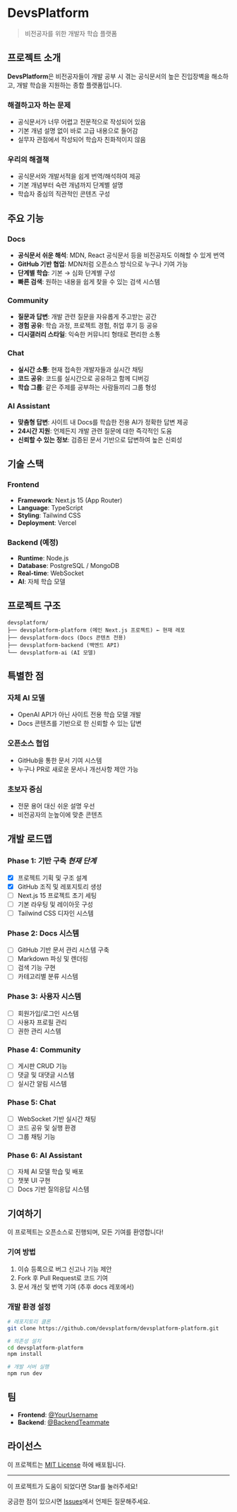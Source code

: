 # DevsPlatform

> 비전공자를 위한 개발자 학습 플랫폼

## 프로젝트 소개

**DevsPlatform**은 비전공자들이 개발 공부 시 겪는 공식문서의 높은 진입장벽을 해소하고, 개발 학습을 지원하는 종합 플랫폼입니다.

### 해결하고자 하는 문제
- 공식문서가 너무 어렵고 전문적으로 작성되어 있음
- 기본 개념 설명 없이 바로 고급 내용으로 들어감
- 실무자 관점에서 작성되어 학습자 친화적이지 않음

### 우리의 해결책
- 공식문서와 개발서적을 쉽게 번역/해석하여 제공
- 기본 개념부터 숙련 개념까지 단계별 설명
- 학습자 중심의 직관적인 콘텐츠 구성

## 주요 기능

### Docs
- **공식문서 쉬운 해석**: MDN, React 공식문서 등을 비전공자도 이해할 수 있게 번역
- **GitHub 기반 협업**: MDN처럼 오픈소스 방식으로 누구나 기여 가능
- **단계별 학습**: 기본 → 심화 단계별 구성
- **빠른 검색**: 원하는 내용을 쉽게 찾을 수 있는 검색 시스템

### Community
- **질문과 답변**: 개발 관련 질문을 자유롭게 주고받는 공간
- **경험 공유**: 학습 과정, 프로젝트 경험, 취업 후기 등 공유
- **디시갤러리 스타일**: 익숙한 커뮤니티 형태로 편리한 소통

### Chat
- **실시간 소통**: 현재 접속한 개발자들과 실시간 채팅
- **코드 공유**: 코드를 실시간으로 공유하고 함께 디버깅
- **학습 그룹**: 같은 주제를 공부하는 사람들끼리 그룹 형성

### AI Assistant
- **맞춤형 답변**: 사이트 내 Docs를 학습한 전용 AI가 정확한 답변 제공
- **24시간 지원**: 언제든지 개발 관련 질문에 대한 즉각적인 도움
- **신뢰할 수 있는 정보**: 검증된 문서 기반으로 답변하여 높은 신뢰성

## 기술 스택

### Frontend
- **Framework**: Next.js 15 (App Router)
- **Language**: TypeScript
- **Styling**: Tailwind CSS
- **Deployment**: Vercel

### Backend (예정)
- **Runtime**: Node.js
- **Database**: PostgreSQL / MongoDB
- **Real-time**: WebSocket
- **AI**: 자체 학습 모델

## 프로젝트 구조

```
devsplatform/
├── devsplatform-platform (메인 Next.js 프로젝트) ← 현재 레포
├── devsplatform-docs (Docs 콘텐츠 전용)
├── devsplatform-backend (백엔드 API)
└── devsplatform-ai (AI 모델)
```

## 특별한 점

### 자체 AI 모델
- OpenAI API가 아닌 사이트 전용 학습 모델 개발
- Docs 콘텐츠를 기반으로 한 신뢰할 수 있는 답변

### 오픈소스 협업
- GitHub을 통한 문서 기여 시스템
- 누구나 PR로 새로운 문서나 개선사항 제안 가능

### 초보자 중심
- 전문 용어 대신 쉬운 설명 우선
- 비전공자의 눈높이에 맞춘 콘텐츠

## 개발 로드맵

### Phase 1: 기반 구축 *현재 단계*
- [x] 프로젝트 기획 및 구조 설계
- [x] GitHub 조직 및 레포지토리 생성
- [ ] Next.js 15 프로젝트 초기 세팅
- [ ] 기본 라우팅 및 레이아웃 구성
- [ ] Tailwind CSS 디자인 시스템

### Phase 2: Docs 시스템
- [ ] GitHub 기반 문서 관리 시스템 구축
- [ ] Markdown 파싱 및 렌더링
- [ ] 검색 기능 구현
- [ ] 카테고리별 분류 시스템

### Phase 3: 사용자 시스템
- [ ] 회원가입/로그인 시스템
- [ ] 사용자 프로필 관리
- [ ] 권한 관리 시스템

### Phase 4: Community
- [ ] 게시판 CRUD 기능
- [ ] 댓글 및 대댓글 시스템
- [ ] 실시간 알림 시스템

### Phase 5: Chat
- [ ] WebSocket 기반 실시간 채팅
- [ ] 코드 공유 및 실행 환경
- [ ] 그룹 채팅 기능

### Phase 6: AI Assistant
- [ ] 자체 AI 모델 학습 및 배포
- [ ] 챗봇 UI 구현
- [ ] Docs 기반 질의응답 시스템

## 기여하기

이 프로젝트는 오픈소스로 진행되며, 모든 기여를 환영합니다!

### 기여 방법
1. 이슈 등록으로 버그 신고나 기능 제안
2. Fork 후 Pull Request로 코드 기여
3. 문서 개선 및 번역 기여 (추후 docs 레포에서)

### 개발 환경 설정
```bash
# 레포지토리 클론
git clone https://github.com/devsplatform/devsplatform-platform.git

# 의존성 설치
cd devsplatform-platform
npm install

# 개발 서버 실행
npm run dev
```

## 팀

- **Frontend**: [@YourUsername](https://github.com/YourUsername)
- **Backend**: [@BackendTeammate](https://github.com/BackendTeammate)

## 라이선스

이 프로젝트는 [MIT License](LICENSE) 하에 배포됩니다.

---

이 프로젝트가 도움이 되었다면 Star를 눌러주세요!

궁금한 점이 있으시면 [Issues](https://github.com/devsplatform/devsplatform-platform/issues)에서 언제든 질문해주세요.
